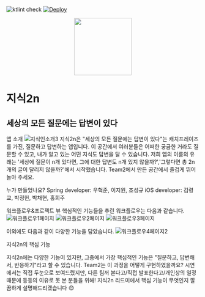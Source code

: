 

![ktlint check](https://github.com/wafflestudio20-5/team2-server/actions/workflows/ktlint_check.yml/badge.svg)
[![Deploy](https://github.com/wafflestudio20-5/team2-server/actions/workflows/deploy.yml/badge.svg)](https://github.com/wafflestudio20-5/team2-server/actions/workflows/deploy.yml)

<div align="center">
    <img src="https://user-images.githubusercontent.com/86216809/216102204-712654a2-13e1-46f5-89c3-0cd68ea590d7.jpg" width="150" height="150" />
</div>

# 지식2n
## 세상의 모든 질문에는 답변이 있다

앱 소개
![지식인소개3](https://user-images.githubusercontent.com/86216809/216120258-43bcc3c8-0067-4de2-b01f-56861b400243.jpg)
지식2n은 "세상의 모든 질문에는 답변이 있다"는 캐치프레이즈를 가진, 질문하고 답변하는 앱입니다.
이 공간에서 여러분들은 어떠한 궁금한 거라도 질문할 수 있고, 내가 알고 있는 어떤 지식도 답변을 달 수 있습니다.
저희 앱의 이름의 유래는 '세상에 질문이 n개 있다면, 그에 대한 답변도 n개 있지 않을까?','그렇다면 총 2n개의 글이 달리지 않을까?'에서 시작했습니다.
Team2에서 만든 공간에서 즐겁게 뛰어놀아 주세요.

누가 만들었나요?
Spring developer: 우혁준, 이지원, 조성규
iOS developer: 김령교, 박정헌, 박채현, 홍희주

워크플로우&프로젝트 뷰
핵심적인 기능들을 추린 워크플로우는 다음과 같습니다.
![워크플로우1페이지](https://user-images.githubusercontent.com/86216809/216114256-a3580636-fe0d-4843-aaed-635a3cfd6efd.jpg)
![워크플로우2페이지](https://user-images.githubusercontent.com/86216809/216114406-4a345997-a87d-4155-8893-a808e502a5e6.jpg)
![워크플로우3페이지](https://user-images.githubusercontent.com/86216809/216114630-658381d7-23e4-47d4-944e-9e3a0cebeddb.jpg)


이외에도 다음과 같이 다양한 기능을 담았습니다.
![워크플로우4페이지2](https://user-images.githubusercontent.com/86216809/216270581-d92030a7-0c0a-4d3d-b1af-15d00e5a8da6.jpg)


지식2n의 핵심 기능

지식2n에는 다양한 기능이 있지만, 그중에서 가장 핵심적인 기능은 "질문하고, 답변해서, 반응하기"라고 할 수 있습니다.
Team2는 이 과정을 어떻게 구현하였을까요?
시연에서는 직접 두눈으로 보여드렸지만, 다른 팀꺼 본다고/직접 발표한다고/개인상의 일정 때문에 등등의 이유로 못 본 분들을 위해!
지식2n 리드미에서 핵심 기능이 무엇인지 깔끔하게 설명해드리겠습니다 :blush: